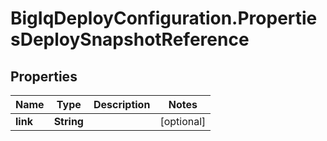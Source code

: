 # BigIqDeployConfiguration.PropertiesDeploySnapshotReference

## Properties
Name | Type | Description | Notes
------------ | ------------- | ------------- | -------------
**link** | **String** |  | [optional] 


